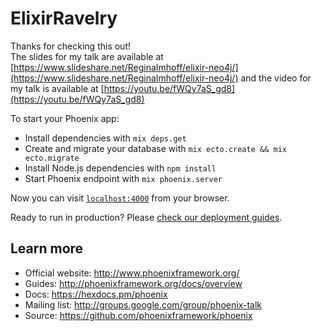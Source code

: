 # ElixirRavelry

Thanks for checking this out!  
The slides for my talk are available at [https://www.slideshare.net/ReginaImhoff/elixir-neo4j/](https://www.slideshare.net/ReginaImhoff/elixir-neo4j/) and the video for my talk is available at [https://youtu.be/fWQy7aS_gd8](https://youtu.be/fWQy7aS_gd8)



To start your Phoenix app:

  * Install dependencies with `mix deps.get`
  * Create and migrate your database with `mix ecto.create && mix ecto.migrate`
  * Install Node.js dependencies with `npm install`
  * Start Phoenix endpoint with `mix phoenix.server`

Now you can visit [`localhost:4000`](http://localhost:4000) from your browser.

Ready to run in production? Please [check our deployment guides](http://www.phoenixframework.org/docs/deployment).

## Learn more

  * Official website: http://www.phoenixframework.org/
  * Guides: http://phoenixframework.org/docs/overview
  * Docs: https://hexdocs.pm/phoenix
  * Mailing list: http://groups.google.com/group/phoenix-talk
  * Source: https://github.com/phoenixframework/phoenix
